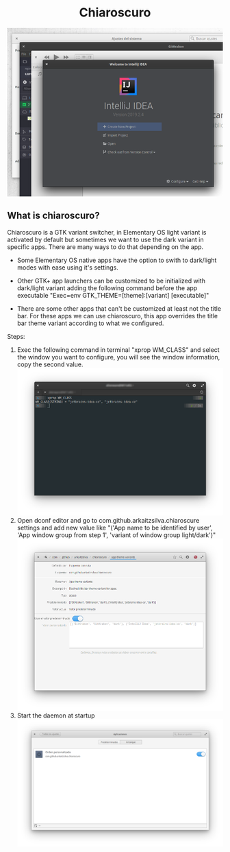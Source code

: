 <h1 align="center">Chiaroscuro</h1>

![Chiaroscuro Screenshot](https://github.com/arkaitzsilva/chiaroscuro/blob/master/data/images/overlapping_windows.png)

## What is chiaroscuro?

Chiaroscuro is a GTK variant switcher, in Elementary OS light variant is activated by default but sometimes we want to use the dark variant in specific apps. There are many ways to do that depending on the app.

- Some Elementary OS native apps have the option to swith to dark/light modes with ease using it's settings.

- Other GTK+ app launchers can be customized to be initialized with dark/light variant adding the following command before the app executable "Exec=env GTK_THEME=[theme]:[variant] [executable]"

- There are some other apps that can't be customized at least not the title bar. For these apps we can use chiaroscuro, this app overrides the title bar theme variant according to what we configured.

Steps:

1) Exec the following command in terminal "xprop WM_CLASS" and select the window you want to configure, you will see the window information, copy the second value.
![Settings Screenshot 1](https://github.com/arkaitzsilva/chiaroscuro/blob/master/data/images/step_1.png)
2) Open dconf editor and go to com.github.arkaitzsilva.chiaroscure settings and add new value like "('App name to be identified by user', 'App window group from step 1', 'variant of window group light/dark')"
![Settings Screenshot 2](https://github.com/arkaitzsilva/chiaroscuro/blob/master/data/images/step_2.png)
3) Start the daemon at startup
![Settings Screenshot 3](https://github.com/arkaitzsilva/chiaroscuro/blob/master/data/images/step_3.png)
